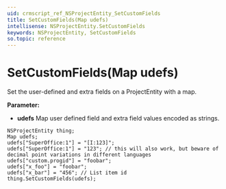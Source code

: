 ```yaml
---
uid: crmscript_ref_NSProjectEntity_SetCustomFields
title: SetCustomFields(Map udefs)
intellisense: NSProjectEntity.SetCustomFields
keywords: NSProjectEntity, SetCustomFields
so.topic: reference
---
```


# SetCustomFields(Map udefs)

Set the user-defined and extra fields on a ProjectEntity with a map.

**Parameter:** 
* **udefs** Map user defined field and extra field values encoded as strings.

```crmscript
NSProjectEntity thing;
Map udefs;
udefs["SuperOffice:1"] = "[I:123]";
udefs["SuperOffice:1"] = "123"; // this will also work, but beware of decimal point variations in different languages
udefs["custom.progid"] = "foobar";
udefs["x_foo"] = "foobar";
udefs["x_bar"] = "456"; // List item id
thing.SetCustomFields(udefs);
```

